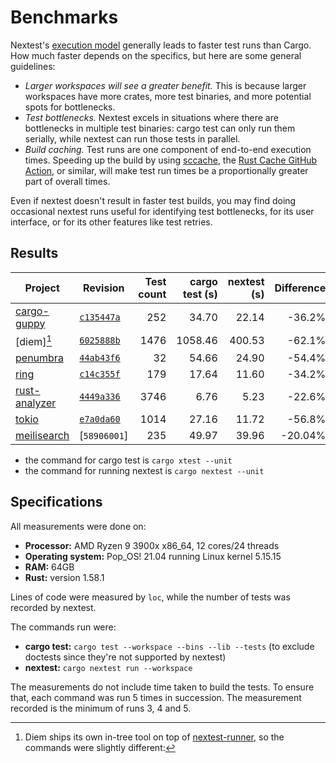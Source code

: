 # Benchmarks

Nextest's [execution model](how-it-works.md) generally leads to faster test runs than Cargo. How much faster depends on the specifics, but here are some general guidelines:

* *Larger workspaces will see a greater benefit.* This is because larger workspaces have more crates, more test binaries, and more potential spots for bottlenecks. 
* *Test bottlenecks.* Nextest excels in situations where there are bottlenecks in multiple test binaries: cargo test can only run them serially, while nextest can run those tests in parallel.
* *Build caching.* Test runs are one component of end-to-end execution times. Speeding up the build by using [sccache](https://github.com/mozilla/sccache), the [Rust Cache GitHub Action](https://github.com/marketplace/actions/rust-cache), or similar, will make test run times be a proportionally greater part of overall times.

Even if nextest doesn't result in faster test builds, you may find doing occasional nextest runs useful for identifying test bottlenecks, for its user interface, or for its other features like test retries.

## Results

| Project         | Revision     | Test count | cargo test (s) | nextest (s) | Difference |
| --------------- | ------------ | ---------: | -------------: | ----------: | ---------: |
| [cargo-guppy]   | [`c135447a`] | 252        | 34.70          | 22.14       | \-36.2%    |
| [diem][^diem1]  | [`6025888b`] | 1476       | 1058.46        | 400.53      | \-62.1%    |
| [penumbra]      | [`44ab43f6`] | 32         | 54.66          | 24.90       | \-54.4%    |
| [ring]          | [`c14c355f`] | 179        | 17.64          | 11.60       | \-34.2%    |
| [rust-analyzer] | [`4449a336`] | 3746       | 6.76           | 5.23        | \-22.6%    |
| [tokio]         | [`e7a0da60`] | 1014       | 27.16          | 11.72       | \-56.8%    |
| [meilisearch]   | [`58906001`] | 235        | 49.97          | 39.96       | \-20.04%    |

[cargo-guppy]: https://github.com/facebookincubator/cargo-guppy/
[`c135447a`]: https://github.com/facebookincubator/cargo-guppy/commit/c135447af716d0f985557b40042b2b6df53fa653

[diem]: https://github.com/diem/diem
[`6025888b`]: https://github.com/diem/diem/commit/6025888b264793bc2112d2ad3a6ef40f0861ee08

[^diem1]: Diem ships its own in-tree tool on top of [nextest-runner], so the commands were slightly different:
* the command for cargo test is `cargo xtest --unit`
* the command for running nextest is `cargo nextest --unit`

[penumbra]: https://github.com/penumbra-zone/penumbra
[`44ab43f6`]: https://github.com/penumbra-zone/penumbra/commit/44ab43f62bafa861608ac3f2e6deabb456c43983

[ring]: https://github.com/briansmith/ring
[`c14c355f`]: https://github.com/briansmith/ring/commit/c14c355f51c537c99ff43935c88c22c2e04980a3

[rust-analyzer]: https://github.com/rust-analyzer/rust-analyzer
[`4449a336`]: https://github.com/rust-analyzer/rust-analyzer/commit/4449a336f6965ebdfa9b7408e6ff40a6a990a43d

[tokio]: https://github.com/tokio-rs/tokio
[`e7a0da60`]: https://github.com/tokio-rs/tokio/commit/e7a0da60cd997f10b33f32c4763c8ecef01144f8

[meilisearch]: https://github.com/meilisearch/meilisearch
[`e7a0da60`]: https://github.com/meilisearch/meilisearch/commit/58906001014546d6ee33f326ddde106b7eb46328

[nextest-runner]: https://crates.io/crates/nextest-runner

## Specifications

All measurements were done on:
* **Processor:** AMD Ryzen 9 3900x x86_64, 12 cores/24 threads
* **Operating system:** Pop_OS! 21.04 running Linux kernel 5.15.15
* **RAM:** 64GB
* **Rust:** version 1.58.1

Lines of code were measured by `loc`, while the number of tests was recorded by nextest.

The commands run were:

* **cargo test:** `cargo test --workspace --bins --lib --tests` (to exclude doctests since they're not supported by nextest)
* **nextest:** `cargo nextest run --workspace`

The measurements do not include time taken to build the tests. To ensure that, each command was run 5 times in succession. The measurement recorded is the minimum of runs 3, 4 and 5.
